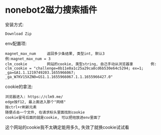 # nonebot2磁力搜索插件

安装方式:

    Download Zip

env配置项:

    magnet_max_num     返回多少条结果, 类型int, 默认3                     例:magnet_max_num = 3
    clm_cookie         网站的cookie, 类型string, 自己手动从浏览器拿        例: clm_cookie = "challenge=8b11e0a1c25a29ca8cd6b530e64c5294; ex=1; _ga=GA1.1.1219749203.1655966067; _ga_W7KV15XZN0=GS1.1.1655966067.1.1.1655966427.0"


cookie的拿法:

    浏览器进入: https://clm9.me/
    edge按f12, 最上面进入那个"网络"
    按ctrl+r刷新元素
    随便点击一个文件, 在请求标头里面找到cookie
    cookie冒号后面的就是cookie, 可以把他放进env里面了


这个网站的cookie我不太确定能用多久, 失效了就换cookie试试看
